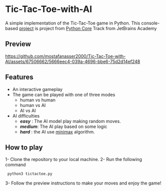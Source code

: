 # Tic-Tac-Toe-with-AI
A simple  implementation of the Tic-Tac-Toe game in Python. This console-based [project](https://hyperskill.org/projects/82?track=2) is project from [Python Core](https://hyperskill.org/tracks/2/projects) Track from JetBrains Academy

## Preview



https://github.com/mostafanasser2000/Tic-Tac-Toe-with-AI/assets/67506662/5666eec4-039a-4696-bbe6-75d2d14ef248




## Features
- An interactive gameplay
- The game can be played with one of three modes
  - human vs human
  - human vs AI
  - AI vs AI
- AI difficulties
  - ***easy*** : The AI model play making random moves.
  - ***medium***: The AI play based on some logic
  - ***hard*** : the AI use [minimax](https://en.wikipedia.org/wiki/Minimax) algorithm.

## How to play
1- Clone the repository to your local machine.
2- Run the following command
``` shell 
 python3 tictactoe.py
```
3- Follow the preview instructions to make your moves and enjoy the game!
